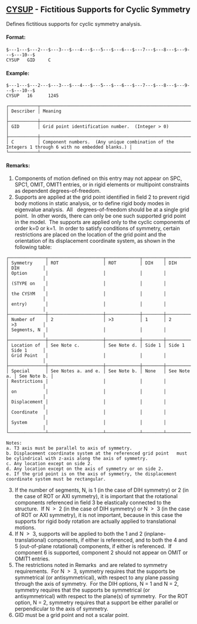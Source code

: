 ## [CYSUP](https://help.hexagonmi.com/bundle/MSC_Nastran_2022.4/page/Nastran_Combined_Book/qrg/bulkc2/TOC.CYSUP.xhtml) - Fictitious Supports for Cyclic Symmetry

Defines fictitious supports for cyclic symmetry analysis.

#### Format:

```nastran
$---1---$---2---$---3---$---4---$---5---$---6---$---7---$---8---$---9---$---10--$
CYSUP   GID     C                                                               
```

#### Example:

```nastran
$---1---$---2---$---3---$---4---$---5---$---6---$---7---$---8---$---9---$---10--$
CYSUP   16      1245                                                            
```

```text
┌───────────┬───────────────────────────────────────────────────────────────────────────────────────────────────┐
│ Describer │ Meaning                                                                                           │
├───────────┼───────────────────────────────────────────────────────────────────────────────────────────────────┤
│ GID       │ Grid point identification number.  (Integer > 0)                                                  │
├───────────┼───────────────────────────────────────────────────────────────────────────────────────────────────┤
│ C         │ Component numbers.  (Any unique combination of the Integers 1 through 6 with no embedded blanks.) │
└───────────┴───────────────────────────────────────────────────────────────────────────────────────────────────┘
```

#### Remarks:

1. Components of motion defined on this entry may not appear on SPC, SPC1, OMIT, OMIT1 entries, or in rigid elements or multipoint constraints as dependent degrees-of-freedom.
2. Supports are applied at the grid point identified in field 2 to prevent rigid body motions in static analysis, or to define rigid body modes in eigenvalue analysis.  All   degrees-of-freedom should be at a single grid point.  In other words, there can only be one such supported grid point in the model.  The supports are applied only to the cyclic components of order k=0 or k=1.  In order to satisfy conditions of symmetry, certain restrictions are placed on the location of the grid point and the orientation of its displacement coordinate system, as shown in the following table:

```text
┌──────────────┬─────────────────────┬─────────────┬────────┬─────────────┬─────────────┐
│ Symmetry     │ ROT                 │ ROT         │ DIH    │ DIH         │ DIH         │
│ Option       │                     │             │        │             │             │
│ (STYPE on    │                     │             │        │             │             │
│ the CYSYM    │                     │             │        │             │             │
│ entry)       │                     │             │        │             │             │
├──────────────┼─────────────────────┼─────────────┼────────┼─────────────┼─────────────┤
│ Number of    │ 2                   │ >3          │ 1      │ 2           │ >3          │
│ Segments, N  │                     │             │        │             │             │
├──────────────┼─────────────────────┼─────────────┼────────┼─────────────┼─────────────┤
│ Location of  │ See Note c.         │ See Note d. │ Side 1 │ Side 1      │ Side 1      │
│ Grid Point   │                     │             │        │             │             │
├──────────────┼─────────────────────┼─────────────┼────────┼─────────────┼─────────────┤
│ Special      │ See Notes a. and e. │ See Note b. │ None   │ See Note a. │ See Note b. │
│ Restrictions │                     │             │        │             │             │
│ on           │                     │             │        │             │             │
│ Displacement │                     │             │        │             │             │
│ Coordinate   │                     │             │        │             │             │
│ System       │                     │             │        │             │             │
└──────────────┴─────────────────────┴─────────────┴────────┴─────────────┴─────────────┘
```

```text
Notes:
a. T3 axis must be parallel to axis of symmetry.
b. Displacement coordinate system at the referenced grid point   must be cylindrical with z-axis along the axis of symmetry.
c. Any location except on side 2.
d. Any location except on the axis of symmetry or on side 2.
e. If the grid point is on the axis of symmetry, the displacement coordinate system must be rectangular.
```

3. If the number of segments, N, is 1 (in the case of DIH symmetry) or 2 (in the case of ROT or AXI symmetry), it is important that the rotational components referenced in field 3 be elastically connected to the structure.  If N  >  2 (in the case of DIH symmetry) or N  >  3 (in the case of ROT or AXI symmetry), it is not important, because in this case the supports for rigid body rotation are actually applied to translational motions.
4. If N  >  3, supports will be applied to both the 1 and 2 (inplane-translational) components, if either is referenced, and to both the 4 and 5 (out-of-plane rotational) components, if either is referenced.  If component 6 is supported, component 2 should not appear on OMIT or OMIT1 entries.
5. The restrictions noted in Remarks   and   are related to symmetry requirements.  For N  >  3, symmetry requires that the supports be symmetrical (or antisymmetrical), with respect to any plane passing through the axis of symmetry.  For the DIH options, N = 1 and N = 2, symmetry requires that the supports be symmetrical (or antisymmetrical) with respect to the plane(s) of symmetry.  For the ROT option, N = 2, symmetry requires that a support be either parallel or perpendicular to the axis of symmetry.
6. GID must be a grid point and not a scalar point.
